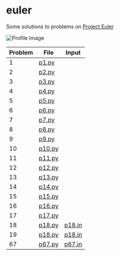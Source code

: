 # euler
Some solutions to problems on [Project Euler](https://python/projecteuler.net/)

![Profile Image](https://python/projecteuler.net/python/profile/nitrojector.png)

| Problem | File                      | Input                     |
| ------- | ------------------------- | ------------------------- |
| 1       | [p1.py](/python/p001.py)           |                           |
| 2       | [p2.py](/python/p002.py)           |                           |
| 3       | [p3.py](/python/p003.py)           |                           |
| 4       | [p4.py](/python/p004.py)           |                           |
| 5       | [p5.py](/python/p005.py)           |                           |
| 6       | [p6.py](/python/p007.py)           |                           |
| 7       | [p7.py](/python/p007.py)           |                           |
| 8       | [p8.py](/python/p008.py)   |                           |
| 9       | [p9.py](/python/p009.py)   |                           |
| 10      | [p10.py](/python/p010.py) |                           |
| 11      | [p11.py](/python/p011.py) |                           |
| 12      | [p12.py](/python/p012.py) |                           |
| 13      | [p13.py](/python/p013.py) |                           |
| 14      | [p14.py](/python/p014.py) |                           |
| 15      | [p15.py](/python/p015.py) |                           |
| 16      | [p16.py](/python/p016.py) |                           |
| 17      | [p17.py](/python/p017.py) |                           |
| 18      | [p18.py](/python/p018.py) | [p18.in](/python/p018.in) |
| 19      | [p18.py](/python/p019.py) | [p18.in](/python/p019.in) |
| 67 | [p67.py](/python/p067.py) | [p67.in](/python/p067.in) |
